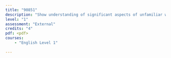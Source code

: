 ```yaml
---
title: "90851"
description: "Show understanding of significant aspects of unfamiliar written text(s) through close reading, using supporting evidence"
level: "1"
assessment: "External"
credits: "4"
pdf: <pdf>
courses:
    - "English Level 1"
    
---
```

